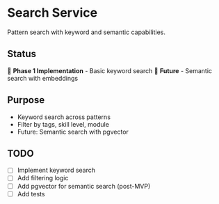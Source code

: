 # Search Service

Pattern search with keyword and semantic capabilities.

## Status

🚧 **Phase 1 Implementation** - Basic keyword search
🔮 **Future** - Semantic search with embeddings

## Purpose

- Keyword search across patterns
- Filter by tags, skill level, module
- Future: Semantic search with pgvector

## TODO

- [ ] Implement keyword search
- [ ] Add filtering logic
- [ ] Add pgvector for semantic search (post-MVP)
- [ ] Add tests
